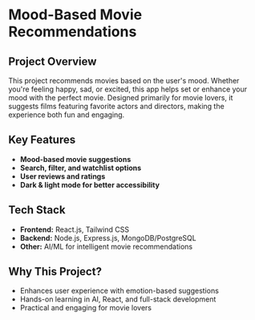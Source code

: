 # Mood-Based Movie Recommendations

## Project Overview

This project recommends movies based on the user's mood. Whether you're feeling happy, sad, or excited, this app helps set or enhance your mood with the perfect movie. Designed primarily for movie lovers, it suggests films featuring favorite actors and directors, making the experience both fun and engaging.

## Key Features

- **Mood-based movie suggestions**
- **Search, filter, and watchlist options**
- **User reviews and ratings**
- **Dark & light mode for better accessibility**

## Tech Stack

- **Frontend:** React.js, Tailwind CSS
- **Backend:** Node.js, Express.js, MongoDB/PostgreSQL
- **Other:** AI/ML for intelligent movie recommendations

## Why This Project?

- Enhances user experience with emotion-based suggestions
- Hands-on learning in AI, React, and full-stack development
- Practical and engaging for movie lovers

#
